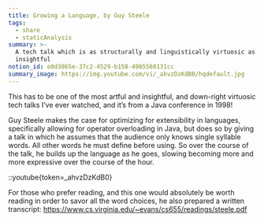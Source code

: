 ```yaml
---
title: Growing a Language, by Guy Steele
tags:
  - share
  - staticAnalysis
summary: >-
  A tech talk which is as structurally and linguistically virtuosic as it is
  insightful
notion_id: e0d3865e-37c2-4529-b158-4965560131cc
summary_image: https://img.youtube.com/vi/_ahvzDzKdB0/hqdefault.jpg
---
```

This has to be one of the most artful and insightful, and down-right virtuosic tech talks I’ve ever watched, and it’s from a Java conference in 1998!

Guy Steele makes the case for optimizing for extensibility in languages, specifically allowing for operator overloading in Java, but does so by giving a talk in which he assumes that the audience only knows single syllable words. All other words he must define before using. So over the course of the talk, he builds up the language as he goes, slowing becoming more and more expressive over the course of the hour.

::youtube{token=_ahvzDzKdB0}

For those who prefer reading, and this one would absolutely be worth reading in order to savor all the word choices, he also prepared a written transcript: <https://www.cs.virginia.edu/~evans/cs655/readings/steele.pdf>
